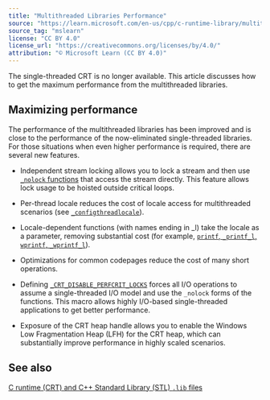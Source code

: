 ```yaml
---
title: "Multithreaded Libraries Performance"
source: "https://learn.microsoft.com/en-us/cpp/c-runtime-library/multithreaded-libraries-performance?view=msvc-170"
source_tag: "mslearn"
license: "CC BY 4.0"
license_url: "https://creativecommons.org/licenses/by/4.0/"
attribution: "© Microsoft Learn (CC BY 4.0)"
---
```

The single-threaded CRT is no longer available. This article discusses how to get the maximum performance from the multithreaded libraries.

## Maximizing performance

The performance of the multithreaded libraries has been improved and is close to the performance of the now-eliminated single-threaded libraries. For those situations when even higher performance is required, there are several new features.

*   Independent stream locking allows you to lock a stream and then use [`_nolock` functions](https://learn.microsoft.com/en-us/cpp/c-runtime-library/nolock-functions?view=msvc-170) that access the stream directly. This feature allows lock usage to be hoisted outside critical loops.
    
*   Per-thread locale reduces the cost of locale access for multithreaded scenarios (see [`_configthreadlocale`](https://learn.microsoft.com/en-us/cpp/c-runtime-library/reference/configthreadlocale?view=msvc-170)).
    
*   Locale-dependent functions (with names ending in \_l) take the locale as a parameter, removing substantial cost (for example, [`printf`, `_printf_l`, `wprintf`, `_wprintf_l`](https://learn.microsoft.com/en-us/cpp/c-runtime-library/reference/printf-printf-l-wprintf-wprintf-l?view=msvc-170)).
    
*   Optimizations for common codepages reduce the cost of many short operations.
    
*   Defining [`_CRT_DISABLE_PERFCRIT_LOCKS`](https://learn.microsoft.com/en-us/cpp/c-runtime-library/crt-disable-perfcrit-locks?view=msvc-170) forces all I/O operations to assume a single-threaded I/O model and use the `_nolock` forms of the functions. This macro allows highly I/O-based single-threaded applications to get better performance.
    
*   Exposure of the CRT heap handle allows you to enable the Windows Low Fragmentation Heap (LFH) for the CRT heap, which can substantially improve performance in highly scaled scenarios.
    

## See also

[C runtime (CRT) and C++ Standard Library (STL) `.lib` files](https://learn.microsoft.com/en-us/cpp/c-runtime-library/crt-library-features?view=msvc-170)